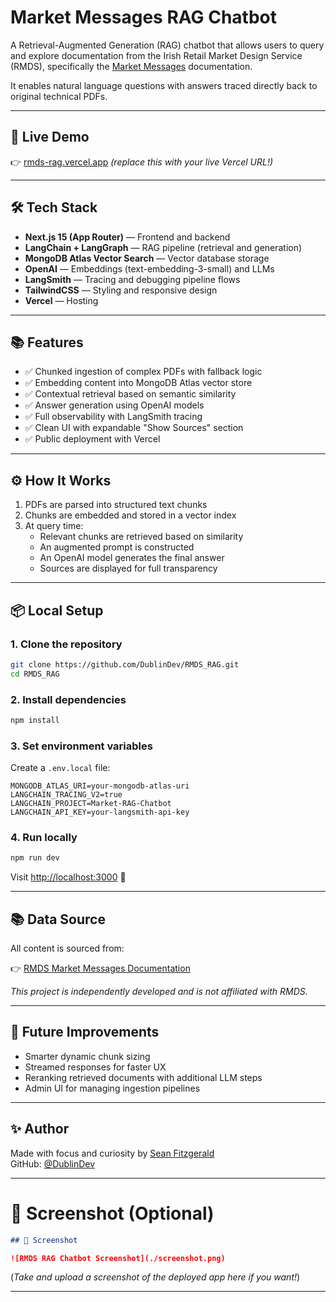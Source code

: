 # Market Messages RAG Chatbot

A Retrieval-Augmented Generation (RAG) chatbot that allows users to query and explore documentation from the Irish Retail Market Design Service (RMDS), specifically the [Market Messages](https://rmdservice.com/market-design/market-messages) documentation.

It enables natural language questions with answers traced directly back to original technical PDFs.

---

## 🚀 Live Demo

👉 [rmds-rag.vercel.app](https://rmds-rag.vercel.app) *(replace this with your live Vercel URL!)*

---

## 🛠️ Tech Stack

- **Next.js 15 (App Router)** — Frontend and backend
- **LangChain + LangGraph** — RAG pipeline (retrieval and generation)
- **MongoDB Atlas Vector Search** — Vector database storage
- **OpenAI** — Embeddings (text-embedding-3-small) and LLMs
- **LangSmith** — Tracing and debugging pipeline flows
- **TailwindCSS** — Styling and responsive design
- **Vercel** — Hosting

---

## 📚 Features

- ✅ Chunked ingestion of complex PDFs with fallback logic
- ✅ Embedding content into MongoDB Atlas vector store
- ✅ Contextual retrieval based on semantic similarity
- ✅ Answer generation using OpenAI models
- ✅ Full observability with LangSmith tracing
- ✅ Clean UI with expandable "Show Sources" section
- ✅ Public deployment with Vercel

---

## ⚙️ How It Works

1. PDFs are parsed into structured text chunks
2. Chunks are embedded and stored in a vector index
3. At query time:
   - Relevant chunks are retrieved based on similarity
   - An augmented prompt is constructed
   - An OpenAI model generates the final answer
   - Sources are displayed for full transparency

---

## 📦 Local Setup

### 1. Clone the repository

```bash
git clone https://github.com/DublinDev/RMDS_RAG.git
cd RMDS_RAG
```

### 2. Install dependencies

```bash
npm install
```

### 3. Set environment variables

Create a `.env.local` file:

```env
MONGODB_ATLAS_URI=your-mongodb-atlas-uri
LANGCHAIN_TRACING_V2=true
LANGCHAIN_PROJECT=Market-RAG-Chatbot
LANGCHAIN_API_KEY=your-langsmith-api-key
```

### 4. Run locally

```bash
npm run dev
```

Visit [http://localhost:3000](http://localhost:3000) 🚀

---

## 📚 Data Source

All content is sourced from:

👉 [RMDS Market Messages Documentation](https://rmdservice.com/market-design/market-messages)

*This project is independently developed and is not affiliated with RMDS.*

---

## 🧠 Future Improvements

- Smarter dynamic chunk sizing
- Streamed responses for faster UX
- Reranking retrieved documents with additional LLM steps
- Admin UI for managing ingestion pipelines

---

## ✨ Author

Made with focus and curiosity by [Sean Fitzgerald](https://www.linkedin.com/in/seanfitzgerald-dev/)  
GitHub: [@DublinDev](https://github.com/DublinDev)

---

# 📸 Screenshot (Optional)

```markdown
## 📸 Screenshot

![RMDS RAG Chatbot Screenshot](./screenshot.png)
```

(*Take and upload a screenshot of the deployed app here if you want!*)

---
